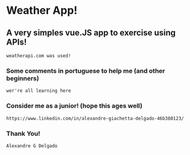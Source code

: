 # Weather App!

## A very simples vue.JS app to exercise using APIs!
```
weatherapi.com was used!
```

### Some comments in portuguese to help me (and other beginners)
```
wer're all learning here
```

### Consider me as a junior! (hope this ages well)
```
https://www.linkedin.com/in/alexandre-giachetta-delgado-46b380123/
```

### Thank You!
```
Alexandre G Delgado
```
